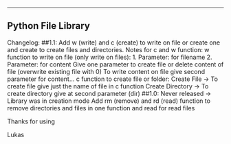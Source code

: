 -------------------
Python File Library
-------------------
Changelog:
    ##1.1:
        Add w (write) and c (create) to write on file or create one and create to create files and directories.
        Notes for c and w function:
        w function to write on file (only write on files):
        1. Parameter: for filename
        2. Parameter: for content
        Give one parameter to create file or delete content of file (overwrite existing file with 0)
        To write content on file give second parameter for content...
        c function to create file or folder:
        Create File -> To create file give just the name of file in c function
        Create Directory -> To create directory give at second parameter (dir)
    ##1.0:
        Never released -> Library was in creation mode
        Add rm (remove) and rd (read) function to remove directories and files in one function and read for read files

Thanks for using

Lukas
